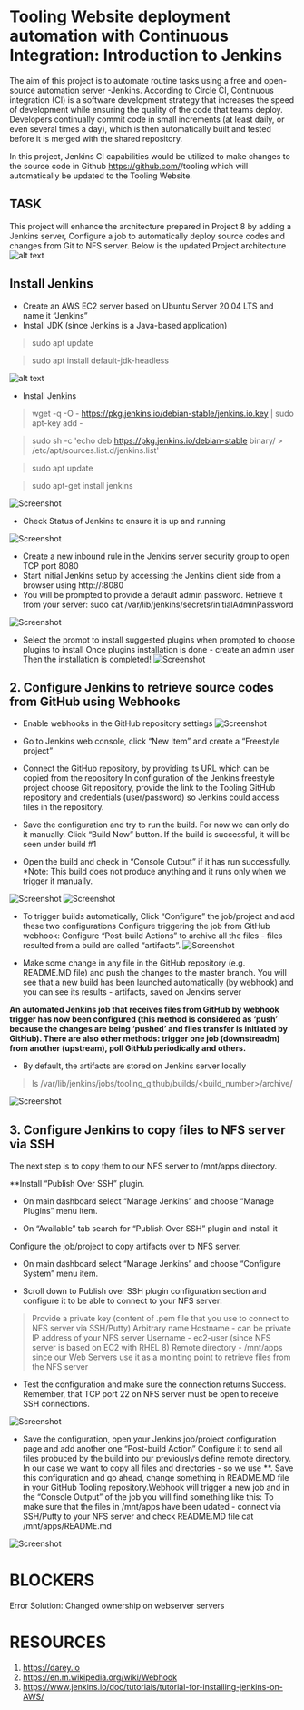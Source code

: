 # Tooling Website deployment automation with Continuous Integration: Introduction to Jenkins

The aim of this project is to automate routine tasks using a free and open-source automation server -Jenkins. According to Circle CI, Continuous integration (CI) is a software development strategy that increases the speed of development while ensuring the quality of the code that teams deploy. Developers continually commit code in small increments (at least daily, or even several times a day), which is then automatically built and tested before it is merged with the shared repository.

In this project, Jenkins CI capabilities would be utilized to make changes to the source code in Github https://github.com/<yourname>/tooling which will automatically be updated to the Tooling Website.

## TASK

This project will enhance the architecture prepared in Project 8 by adding a Jenkins server, Configure a job to automatically deploy source codes and changes from Git to NFS server. Below is the updated Project architecture 
![alt text](img/add_jenkins.png)


## Install Jenkins
- Create an AWS EC2 server based on Ubuntu Server 20.04 LTS and name it “Jenkins”
- Install JDK (since Jenkins is a Java-based application)

> sudo apt update 

> sudo apt install default-jdk-headless

![alt text](img/20210315_231929961_iOS.jpg)
 - Install Jenkins

> wget -q -O - https://pkg.jenkins.io/debian-stable/jenkins.io.key | sudo apt-key add -

> sudo sh -c 'echo deb https://pkg.jenkins.io/debian-stable binary/ > \
    /etc/apt/sources.list.d/jenkins.list'
    
> sudo apt update 

> sudo apt-get install jenkins

![Screenshot](img/20210315_233011197_iOS.jpg)

- Check Status of Jenkins to ensure it is up and running

![Screenshot](img/20210315_233104545_iOS.jpg)

- Create a new inbound rule in the Jenkins server security group to open TCP port 8080
- Start initial Jenkins setup by accessing the Jenkins client side from a browser using
http://<Jenkins-Server-Public-IP-Address-or-Public-DNS-Name>:8080
- You will be prompted to provide a default admin password. Retrieve it from your server:
sudo cat /var/lib/jenkins/secrets/initialAdminPassword

![Screenshot](img/20210315_234219665_iOS.jpg)

- Select the prompt to install suggested plugins when prompted to choose plugins to install
Once plugins installation is done - create an admin user Then the installation is completed!
![Screenshot](img/20210315_233950144_iOS.jpg)

## 2. Configure Jenkins to retrieve source codes from GitHub using Webhooks

- Enable webhooks in the GitHub repository settings
![Screenshot](img/git_webhook.JPG)

- Go to Jenkins web console, click “New Item” and create a “Freestyle project”
- Connect the GitHub repository, by providing its URL which can be copied from the repository 
In configuration of the Jenkins freestyle project choose Git repository, provide the link to the Tooling GitHub repository and credentials (user/password) so Jenkins could access files in the repository.
- Save the configuration and try to run the build. For now we can only do it manually. Click “Build Now” button. If the build is successful, it will be seen under build #1
- Open the build and check in “Console Output” if it has run successfully.
*Note: This build does not produce anything and it runs only when we trigger it manually.

![Screenshot](img/20210318_180346953_iOS.jpg)
![Screenshot](img/20210318_180358600_iOS.jpg)

- To trigger builds automatically, Click “Configure” the job/project and add these two configurations
        Configure triggering the job from GitHub webhook:
  Configure “Post-build Actions” to archive all the files - files resulted from a build are called “artifacts”.
![Screenshot](img/20210318_180538500_iOS.jpg)

- Make some change in any file in the GitHub repository (e.g. README.MD file) and push the changes to the master branch. You will see that a new build has been launched automatically (by webhook) and you can see its results - artifacts, saved on Jenkins server



**An automated Jenkins job that receives files from GitHub by webhook trigger has now been configured (this method is considered as ‘push’ because the changes are being ‘pushed’ and files transfer is initiated by GitHub). There are also other methods: trigger one job (downstreadm) from another (upstream), poll GitHub periodically and others.**

- By default, the artifacts are stored on Jenkins server locally

> ls /var/lib/jenkins/jobs/tooling_github/builds/<build_number>/archive/

![Screenshot](img/archve_local.JPG)

## 3. Configure Jenkins to copy files to NFS server via SSH

The next step is to copy them to our NFS server to /mnt/apps directory.

**Install “Publish Over SSH” plugin.

- On main dashboard select “Manage Jenkins” and choose “Manage Plugins” menu item.

- On “Available” tab search for “Publish Over SSH” plugin and install it

Configure the job/project to copy artifacts over to NFS server.

- On main dashboard select “Manage Jenkins” and choose “Configure System” menu item.

- Scroll down to Publish over SSH plugin configuration section and configure it to be able to connect to your NFS server:

>Provide a private key (content of .pem file that you use to connect to NFS server via SSH/Putty)
>Arbitrary name
>Hostname - can be private IP address of your NFS server
>Username - ec2-user (since NFS server is based on EC2 with RHEL 8)
>Remote directory - /mnt/apps since our Web Servers use it as a mointing point to retrieve files from the NFS server
- Test the configuration and make sure the connection returns Success. Remember, that TCP port 22 on NFS server must be open to receive SSH connections.

![Screenshot](img/connnection_test.JPG)

- Save the configuration, open your Jenkins job/project configuration page and add another one “Post-build Action”
Configure it to send all files probuced by the build into our previouslys define remote directory. In our case we want to copy all files and directories - so we use **.
Save this configuration and go ahead, change something in README.MD file in your GitHub Tooling repository.Webhook will trigger a new job and in the “Console Output” of the job you will find something like this:
To make sure that the files in /mnt/apps have been udated - connect via SSH/Putty to your NFS server and check README.MD file  cat /mnt/apps/README.md

![Screenshot](img/fnal_reslt.JPG)

# BLOCKERS
Error
Solution: Changed ownership on webserver servers

# RESOURCES
1. https://darey.io
2. https://en.m.wikipedia.org/wiki/Webhook
3. https://www.jenkins.io/doc/tutorials/tutorial-for-installing-jenkins-on-AWS/




